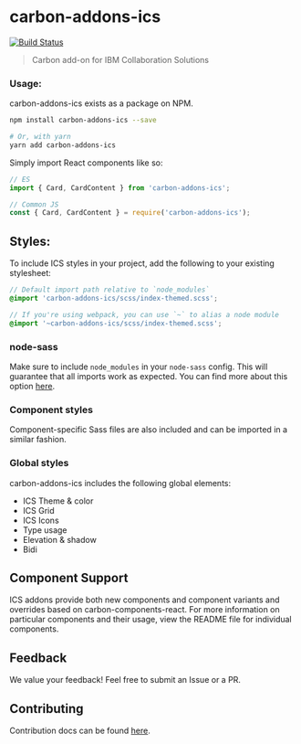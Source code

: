 # carbon-addons-ics

[![Build Status](https://travis-ci.org/carbon-design-system/carbon-addons-ics.svg?branch=master)](https://travis-ci.org/carbon-design-system/carbon-addons-ics)

> Carbon add-on for IBM Collaboration Solutions

### Usage:

carbon-addons-ics exists as a package on NPM.

```bash
npm install carbon-addons-ics --save

# Or, with yarn
yarn add carbon-addons-ics
```

Simply import React components like so:

```js
// ES
import { Card, CardContent } from 'carbon-addons-ics';

// Common JS
const { Card, CardContent } = require('carbon-addons-ics');
```

## Styles:

To include ICS styles in your project, add the following to your existing stylesheet:

```scss
// Default import path relative to `node_modules`
@import 'carbon-addons-ics/scss/index-themed.scss';

// If you're using webpack, you can use `~` to alias a node module
@import '~carbon-addons-ics/scss/index-themed.scss';
```

### node-sass

Make sure to include `node_modules` in your `node-sass` config. This will guarantee that all imports work as expected. You can find more about this option [here](https://github.com/sass/node-sass#includepaths).

### Component styles

Component-specific Sass files are also included and can be imported in a similar fashion.

### Global styles

carbon-addons-ics includes the following global elements:

- ICS Theme & color
- ICS Grid
- ICS Icons
- Type usage
- Elevation & shadow
- Bidi

## Component Support

ICS addons provide both new components and component variants and overrides based on carbon-components-react. For more information on particular components and their usage, view the README file for individual components.

## Feedback

We value your feedback! Feel free to submit an Issue or a PR.

## Contributing

Contribution docs can be found [here](https://github.com/carbon-design-system/carbon-addons-ics/blob/master/CONTRIBUTING.md).
